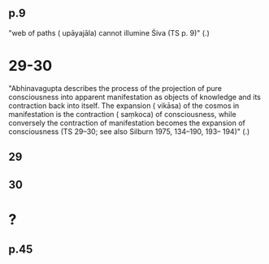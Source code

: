 
## p.9
"web of paths ( upāyajāla) cannot illumine Śiva (TS p. 9)" (.)
# 29-30
"Abhinavagupta describes the process of the projection of pure consciousness into apparent manifestation as objects of knowledge and its contraction back into itself. The expansion ( vikāsa) of the cosmos in manifestation is the contraction ( saṃkoca) of consciousness, while conversely the contraction of manifestation becomes the expansion of consciousness (TS 29–30; see also Silburn 1975, 134–190, 193– 194)" (.)
## 29
## 30
# ?
## p.45